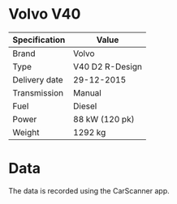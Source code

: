 # Volvo V40
| Specification | Value |
| --- | --- |
| Brand | Volvo |
| Type | V40 D2 R-Design |
| Delivery date | 29-12-2015 |
| Transmission | Manual |
| Fuel | Diesel |
| Power | 88 kW (120 pk) |
| Weight | 1292 kg |

# Data
The data is recorded using the CarScanner app.